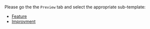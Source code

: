 Please go the the `Preview` tab and select the appropriate sub-template:

* [Feature](?quick_pull=1&template=feature.md)
* [Improvment](?quick_pull=1&template=improvment.md)